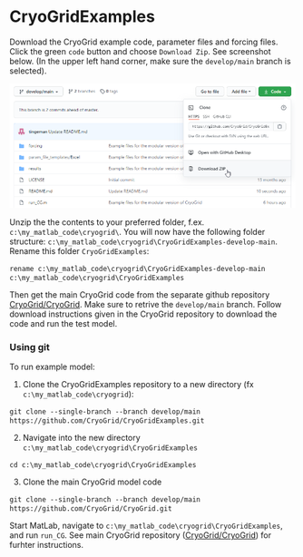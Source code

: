 # CryoGridExamples

Download the CryoGrid example code, parameter files and forcing files. Click the green `code` button and choose `Download Zip`. See screenshot below.
(In the upper left hand corner, make sure the `develop/main` branch is selected).

![screenshot](./readme_im1.png)

Unzip the the contents to your preferred folder, f.ex. `c:\my_matlab_code\cryogrid\`.
You will now have the following folder structure: `c:\my_matlab_code\cryogrid\CryoGridExamples-develop-main`.
Rename this folder `CryoGridExamples`:

```
rename c:\my_matlab_code\cryogrid\CryoGridExamples-develop-main c:\my_matlab_code\cryogrid\CryoGridExamples
```

Then get the main CryoGrid code  from the separate github repository [CryoGrid/CryoGrid](https://github.com/CryoGrid/CryoGrid/tree/develop/main). Make sure to retrive the `develop/main` branch. Follow download instructions given in the CryoGrid repository to download the code and run the test model.

### Using git

To run example model:

1. Clone the CryoGridExamples repository to a new directory (fx `c:\my_matlab_code\cryogrid`): 

```
git clone --single-branch --branch develop/main https://github.com/CryoGrid/CryoGridExamples.git
```

2. Navigate into the new directory `c:\my_matlab_code\cryogrid\CryoGridExamples`

```
cd c:\my_matlab_code\cryogrid\CryoGridExamples
```

3. Clone the main CryoGrid model code

```
git clone --single-branch --branch develop/main https://github.com/CryoGrid/CryoGrid.git
```

Start MatLab, navigate to ```c:\my_matlab_code\cryogrid\CryoGridExamples```, and run `run_CG`.
See main CryoGrid repository ([CryoGrid/CryoGrid](https://github.com/CryoGrid/CryoGrid/tree/develop/main)) for furhter instructions.
